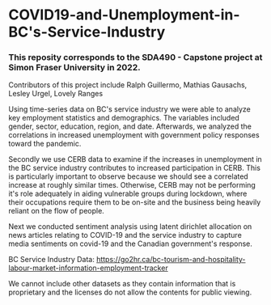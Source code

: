 # COVID19-and-Unemployment-in-BC's-Service-Industry

### This reposity corresponds to the SDA490 - Capstone project at Simon Fraser University in 2022.
Contributors of this project include Ralph Guillermo, Mathias Gausachs, Lesley Urgel, Lovely Ranges


Using time-series data on BC's service industry we were able to analyze key employment statistics and demographics. The variables included gender, sector, education, region, and date. Afterwards, we analyzed the correlations in increased unemployment with government policy responses toward the pandemic.

Secondly we use CERB data to examine if the increases in unemployment in the BC service industry contributes to increased participation in CERB. This is particularly important to observe because we should see a correlated increase at roughly similar times. Otherwise, CERB may not be performing it's role adequately in aiding vulnerable groups during lockdown, where their occupations require them to be on-site and the business being heavily reliant on the flow of people. 

Next we conducted sentiment analysis using latent dirichlet allocation on news articles relating to COVID-19 and the service industry to capture media sentiments on covid-19 and the Canadian government's response. 





BC Service Industry Data:
https://go2hr.ca/bc-tourism-and-hospitality-labour-market-information-employment-tracker

We cannot include other datasets as they contain information that is proprietary and the licenses do not allow the contents for public viewing.
